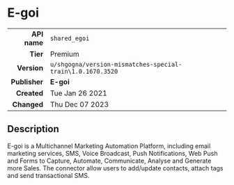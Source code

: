 # E-goi
| | |
|-:|-|
|**API name**|`shared_egoi`|
|**Tier**|Premium|
|**Version**|`u/shgogna/version-mismatches-special-train\1.0.1670.3520`|
|**Publisher**|**E-goi**|
|**Created**|Tue Jan 26 2021|
|**Changed**|Thu Dec 07 2023|

## Description
E-goi is a Multichannel Marketing Automation Platform, including email marketing services, SMS, Voice Broadcast, Push Notifications, Web Push and Forms to Capture, Automate, Communicate, Analyse and Generate more Sales. The connector allow users to add/update contacts, attach tags and send transactional SMS.
